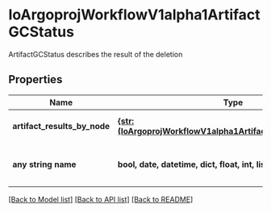 # IoArgoprojWorkflowV1alpha1ArtifactGCStatus

ArtifactGCStatus describes the result of the deletion

## Properties
Name | Type | Description | Notes
------------ | ------------- | ------------- | -------------
**artifact_results_by_node** | [**{str: (IoArgoprojWorkflowV1alpha1ArtifactResultNodeStatus,)}**](IoArgoprojWorkflowV1alpha1ArtifactResultNodeStatus.md) | ArtifactResultsByNode maps Node name to result | [optional] 
**any string name** | **bool, date, datetime, dict, float, int, list, str, none_type** | any string name can be used but the value must be the correct type | [optional]

[[Back to Model list]](../README.md#documentation-for-models) [[Back to API list]](../README.md#documentation-for-api-endpoints) [[Back to README]](../README.md)


